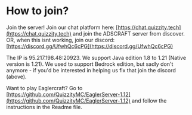 # How to join?

Join the server! Join our chat platform here: [https://chat.quizzity.tech](https://chat.quizzity.tech) and join the ADSCRAFT server from discover. OR, when this isnt working, join our discord: [https://discord.gg/UfwhQc6cPG](https://discord.gg/UfwhQc6cPG)

The IP is 95.217.198.48:20923. We support Java edition 1.8 to 1.21 (Native version is 1.21). We used to support Bedrock edition, but sadly don't anymore - if you'd be interested in helping us fix that join the discord (above).

Want to play Eaglercraft? Go to [https://github.com/QuizzityMC/EaglerServer-1.12](https://github.com/QuizzityMC/EaglerServer-1.12) and follow the instructions in the Readme file.
